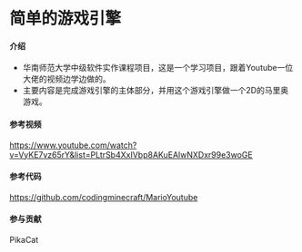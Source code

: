 # 简单的游戏引擎

#### 介绍
+ 华南师范大学中级软件实作课程项目，这是一个学习项目，跟着Youtube一位大佬的视频边学边做的。
+ 主要内容是完成游戏引擎的主体部分，并用这个游戏引擎做一个2D的马里奥游戏。

#### 参考视频
https://www.youtube.com/watch?v=VyKE7vz65rY&list=PLtrSb4XxIVbp8AKuEAlwNXDxr99e3woGE

#### 参考代码
https://github.com/codingminecraft/MarioYoutube

#### 参与贡献
PikaCat
